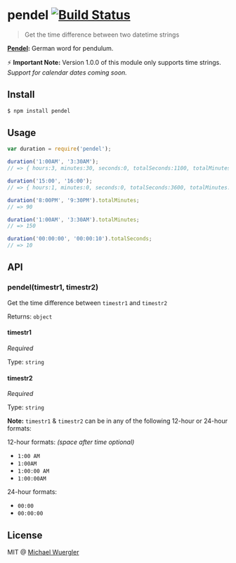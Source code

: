 # pendel [![Build Status](https://travis-ci.org/radiovisual/pendel.svg)](https://travis-ci.org/radiovisual/pendel)

> Get the time difference between two datetime strings

**[Pendel](https://de.wikipedia.org/wiki/Pendel):** German word for pendulum. 

:zap: **Important Note:** Version 1.0.0 of this module only supports time strings. *Support for calendar dates coming soon.*

## Install
```sh
$ npm install pendel
```

## Usage

```js
var duration = require('pendel');

duration('1:00AM', '3:30AM');
// => { hours:3, minutes:30, seconds:0, totalSeconds:1100, totalMinutes:210 }

duration('15:00', '16:00');
// => { hours:1, minutes:0, seconds:0, totalSeconds:3600, totalMinutes:60 }

duration('8:00PM', '9:30PM').totalMinutes;
// => 90

duration('1:00AM', '3:30AM').totalMinutes;
// => 150

duration('00:00:00', '00:00:10').totalSeconds;
// => 10

```

## API

### pendel(timestr1, timestr2)

Get the time difference between `timestr1` and `timestr2`

Returns: `object`

#### timestr1

*Required*

Type: `string`

#### timestr2

*Required*

Type: `string`

**Note:** `timestr1` & `timestr2` can be in any of the following 12-hour or 24-hour formats:

12-hour formats: *(space after time optional)*

- `1:00 AM`
- `1:00AM`
- `1:00:00 AM`
- `1:00:00AM`

24-hour formats:

- `00:00`
- `00:00:00`


## License

MIT @ [Michael Wuergler](http://www.numetriclabs.com)


